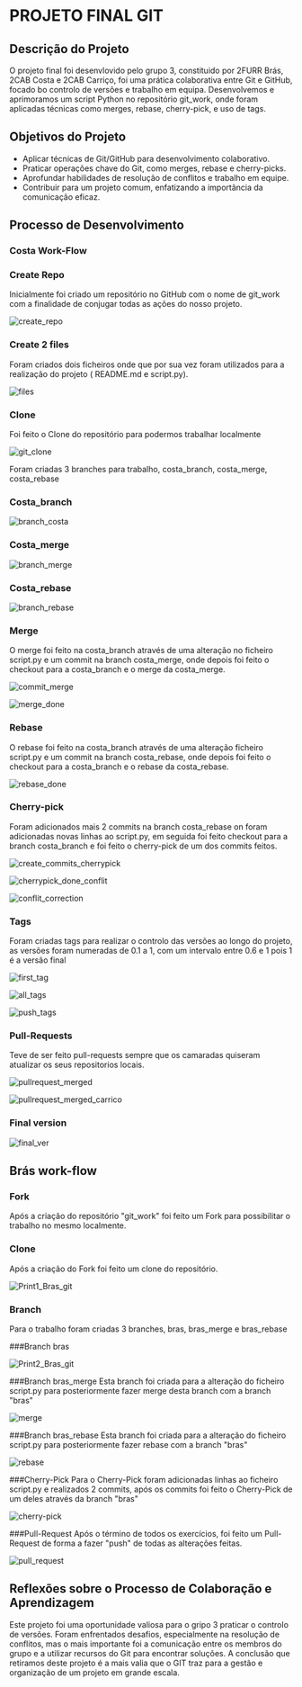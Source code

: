 # PROJETO FINAL GIT

## Descrição do Projeto 

O projeto final foi desenvlovido pelo grupo 3, constituido por 2FURR Brás, 2CAB Costa e 2CAB Carriço, foi uma prática colaborativa entre Git e GitHub, focado bo controlo de versões e trabalho em equipa. Desenvolvemos e aprimoramos um script Python no repositório git_work, onde foram aplicadas técnicas como merges, rebase, cherry-pick, e uso de tags.

## Objetivos do Projeto

- Aplicar técnicas de Git/GitHub para desenvolvimento colaborativo.
- Praticar operações chave do Git, como merges, rebase e cherry-picks.
- Aprofundar habilidades de resolução de conflitos e trabalho em equipe.
- Contribuir para um projeto comum, enfatizando a importância da comunicação eficaz.

## Processo de Desenvolvimento

### Costa Work-Flow

### Create Repo
Inicialmente foi criado um repositório no GitHub com o nome de git_work com a finalidade de conjugar todas as ações do nosso projeto.

![create_repo](https://github.com/nooblord26/git_work/assets/162144349/d1cc78fa-6382-4e10-9d19-3a3dd08a151a)

### Create 2 files
Foram criados dois ficheiros onde que por sua vez foram utilizados para a realização do projeto ( README.md e script.py).

![files](https://github.com/nooblord26/git_work/assets/162144349/227d9908-d98c-4e59-a785-6913a9cf79cb)

### Clone
Foi feito o Clone do repositório para podermos trabalhar localmente

![git_clone](https://github.com/nooblord26/git_work/assets/162144349/7850ea55-bf26-454d-8878-b798d6637eb2)

Foram criadas 3 branches para trabalho, costa_branch, costa_merge, costa_rebase

### Costa_branch

![branch_costa](https://github.com/nooblord26/git_work/assets/162144349/4a7053db-471c-4421-aab1-04fa5b258e51)

### Costa_merge

![branch_merge](https://github.com/nooblord26/git_work/assets/162144349/47961c8b-d4ab-4f0c-bb5c-9251d69563f3)

### Costa_rebase

![branch_rebase](https://github.com/nooblord26/git_work/assets/162144349/f5a9f534-1108-405b-94c6-7761a25be92f)

### Merge
O merge foi feito na costa_branch através de uma alteração no ficheiro script.py e um commit na branch costa_merge, onde depois foi feito o checkout para a costa_branch e o merge da costa_merge.

![commit_merge](https://github.com/nooblord26/git_work/assets/162144349/761a4ad9-2698-4d30-89a3-26ddbe4a136b)

![merge_done](https://github.com/nooblord26/git_work/assets/162144349/563411ca-d779-4c92-9ddb-19863703fc88)

### Rebase
O rebase foi feito na costa_branch através de uma alteração ficheiro script.py e um commit na branch costa_rebase, onde depois foi feito o checkout para a costa_branch e o rebase da costa_rebase.

![rebase_done](https://github.com/nooblord26/git_work/assets/162144349/f9bf1468-d015-45df-ad99-c181b2a5734a)

### Cherry-pick
Foram adicionados mais 2 commits na branch costa_rebase on foram adicionadas novas linhas ao script.py, em seguida foi feito checkout para a branch costa_branch e foi feito o cherry-pick de um dos commits feitos.

![create_commits_cherrypick](https://github.com/nooblord26/git_work/assets/162144349/6b0e5169-8059-4e10-8007-f8a786847068)

![cherrypick_done_conflit](https://github.com/nooblord26/git_work/assets/162144349/c27c3ff4-4e06-4a50-b1c9-1ba54eb6b337)

![conflit_correction](https://github.com/nooblord26/git_work/assets/162144349/ebae3efd-4934-4574-8b14-e4e396a7acfa)


### Tags
Foram criadas tags para realizar o controlo das versões ao longo do projeto, as versões foram numeradas de 0.1 a 1, com um intervalo entre 0.6 e 1 pois 1 é a versão final

![first_tag](https://github.com/nooblord26/git_work/assets/162144349/f4315ae6-f84d-4dd0-a39c-8cbbd3b9b0c9)

![all_tags](https://github.com/nooblord26/git_work/assets/162144349/8239d2a8-71aa-4109-b2cb-e94003429f4f)

![push_tags](https://github.com/nooblord26/git_work/assets/162144349/44331d48-48b6-4457-8f75-442364f5a20f)

### Pull-Requests
Teve de ser feito pull-requests sempre que os camaradas quiseram atualizar os seus repositorios locais.

![pullrequest_merged](https://github.com/nooblord26/git_work/assets/162144349/ae5e82c0-a7d6-465a-a482-e21491cb7143)

![pullrequest_merged_carrico](https://github.com/nooblord26/git_work/assets/162144349/a93a6485-d54d-4164-8f5d-84faf02b9033)

### Final version
![final_ver](https://github.com/nooblord26/git_work/assets/162144349/196548eb-2ee6-4d9f-897a-2b9330339967)

## Brás work-flow

### Fork
Após a criação do repositório "git_work" foi feito um Fork para possibilitar o trabalho no mesmo localmente.


### Clone
Após a criação do Fork foi feito um clone do repositório.

![Print1_Bras_git](https://github.com/xiribi-astrolabio/git_work/assets/162144401/6674661e-8c69-4dc9-9cd1-fa8723ce3eda)

### Branch
Para o trabalho foram criadas 3 branches, bras, bras_merge e bras_rebase

###Branch bras

![Print2_Bras_git](https://github.com/xiribi-astrolabio/git_work/assets/162144401/807c90b5-62a4-4cce-a90d-e24b40828213)


###Branch bras_merge
Esta branch foi criada para a alteração do ficheiro script.py para posteriormente fazer merge desta branch com a branch "bras"


![merge](https://github.com/xiribi-astrolabio/git_work/assets/162144401/f5f68278-fdc6-436d-a686-c44930824b0a)



###Branch bras_rebase
Esta branch foi criada para a alteração do ficheiro script.py para posteriormente fazer rebase com a branch "bras"


![rebase](https://github.com/xiribi-astrolabio/git_work/assets/162144401/7a9809f7-e228-4761-9a0a-4241100092d4)




###Cherry-Pick
Para o Cherry-Pick foram adicionadas linhas ao ficheiro script.py e realizados 2 commits, após os commits foi feito o Cherry-Pick de um deles através da branch "bras"


![cherry-pick](https://github.com/xiribi-astrolabio/git_work/assets/162144401/822953bb-a2d3-4967-b956-b2c281395c6a)



###Pull-Request
Após o término de todos os exercícios, foi feito um Pull-Request de forma a fazer "push" de todas as alterações feitas.



![pull_request](https://github.com/xiribi-astrolabio/git_work/assets/162144401/f7d36b2e-9c82-4116-8758-32d606f10b66)



## Reflexões sobre o Processo de Colaboração e Aprendizagem
Este projeto foi uma oportunidade valiosa para o gripo 3 praticar o controlo de versões. Foram enfrentados desafios, especialmente na resolução de conflitos, mas o mais importante foi a comunicação entre os membros do grupo e a utilizar recursos do Git para encontrar soluções. A conclusão que retiramos deste projeto é a mais valia que o GIT traz para a gestão e organização de um projeto em grande escala.










